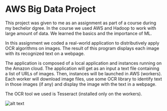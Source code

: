 # AWS Big Data Project

This project was given to me as an assignment as part of a course during my bechelor dgree. In the course we used AWS and Hadoop to work with large amount of data. We learned the basics and the importance of ML.

In this assignment we coded a real-world application to distributively apply OCR algorithms on images. The result of this program displays each image with its recognized text on a webpage.

The application is composed of a local application and instances running on the Amazon cloud. The application will get as an input a text file containing a list of URLs of images. Then, instances will be launched in AWS (workers). Each worker will download image files, use some OCR library to identify text in those images (if any) and display the image with the text in a webpage.

The OCR tool we used is Tesseract (installed only on the workers).

![alt text](https://github.com/ofekalg/OCR-in-the-Cloud/Application_Flow.png)
